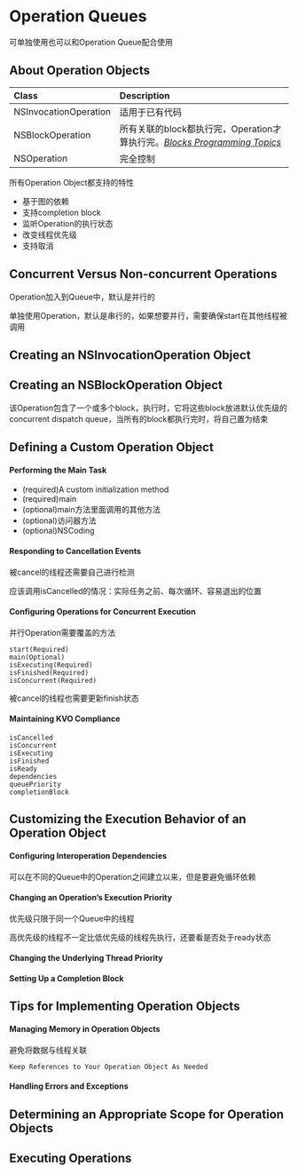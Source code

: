 # Operation Queues

可单独使用也可以和Operation Queue配合使用

## About Operation Objects

| Class | Description |
| :--- | :--- |
| NSInvocationOperation | 适用于已有代码 |
| NSBlockOperation | 所有关联的block都执行完，Operation才算执行完。[_Blocks Programming Topics_](https://developer.apple.com/library/content/documentation/Cocoa/Conceptual/Blocks/Articles/00_Introduction.html#//apple_ref/doc/uid/TP40007502) |
| NSOperation | 完全控制 |

所有Operation Object都支持的特性

* 基于图的依赖
* 支持completion block
* 监听Operation的执行状态
* 改变线程优先级
* 支持取消

## Concurrent Versus Non-concurrent Operations

Operation加入到Queue中，默认是并行的

单独使用Operation，默认是串行的，如果想要并行，需要确保start在其他线程被调用

## Creating an NSInvocationOperation Object

## Creating an NSBlockOperation Object

该Operation包含了一个或多个block，执行时，它将这些block放进默认优先级的concurrent dispatch queue，当所有的block都执行完时，将自己置为结束

## Defining a Custom Operation Object

#### Performing the Main Task

* \(required\)A custom initialization method
* \(required\)main
* \(optional\)main方法里面调用的其他方法
* \(optional\)访问器方法
* \(optional\)NSCoding

#### Responding to Cancellation Events

被cancel的线程还需要自己进行检测

应该调用isCancelled的情况：实际任务之前、每次循环、容易退出的位置

#### Configuring Operations for Concurrent Execution

并行Operation需要覆盖的方法

```
start(Required) 
main(Optional) 
isExecuting(Required) 
isFinished(Required) 
isConcurrent(Required)
```

被cancel的线程也需要更新finish状态

#### Maintaining KVO Compliance

```
isCancelled
isConcurrent
isExecuting
isFinished
isReady
dependencies
queuePriority
completionBlock
```

## Customizing the Execution Behavior of an Operation Object

#### Configuring Interoperation Dependencies

可以在不同的Queue中的Operation之间建立以来，但是要避免循环依赖

#### Changing an Operation’s Execution Priority

优先级只限于同一个Queue中的线程

高优先级的线程不一定比低优先级的线程先执行，还要看是否处于ready状态

#### Changing the Underlying Thread Priority

#### Setting Up a Completion Block

## Tips for Implementing Operation Objects

#### Managing Memory in Operation Objects

避免将数据与线程关联

```
Keep References to Your Operation Object As Needed
```

#### Handling Errors and Exceptions

## Determining an Appropriate Scope for Operation Objects

## Executing Operations

## 



